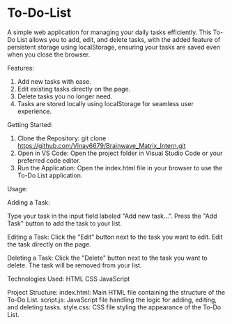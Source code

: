 # To-Do-List
A simple web application for managing your daily tasks efficiently. This To-Do List allows you to add, edit, and delete tasks, with the added feature of persistent storage using localStorage, ensuring your tasks are saved even when you close the browser.

Features:
1. Add new tasks with ease.
2. Edit existing tasks directly on the page.
3. Delete tasks you no longer need.
4. Tasks are stored locally using localStorage for seamless user experience.

Getting Started:
1. Clone the Repository: git clone https://github.com/Vinay6679/Brainwave_Matrix_Intern.git
2. Open in VS Code: Open the project folder in Visual Studio Code or your preferred code editor.
3. Run the Application: Open the index.html file in your browser to use the To-Do List application.

Usage:

Adding a Task:

Type your task in the input field labeled "Add new task...".
Press the "Add Task" button to add the task to your list.

Editing a Task:
Click the "Edit" button next to the task you want to edit.
Edit the task directly on the page.

Deleting a Task:
Click the "Delete" button next to the task you want to delete.
The task will be removed from your list.

Technologies Used:
HTML
CSS
JavaScript

Project Structure:
index.html: Main HTML file containing the structure of the To-Do List.
script.js: JavaScript file handling the logic for adding, editing, and deleting tasks.
style.css: CSS file styling the appearance of the To-Do List.
